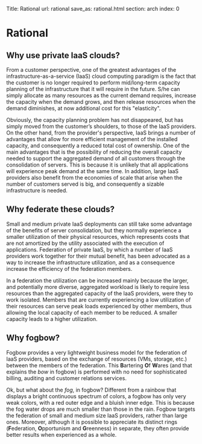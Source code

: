 Title: Rational
url: rational
save_as: rational.html
section: arch
index: 0

# Rational

## Why use private IaaS clouds?

From a customer perspective, one of the greatest advantages of the infrastructure-as-a-service (IaaS) cloud computing paradigm is the fact that the customer is no longer required to perform mid/long-term capacity planning of the infrastructure that it will require in the future. S/he can simply allocate as many resources as the current demand requires, increase the capacity when the demand grows, and then release resources when the demand diminishes, at now additional cost for this "elasticity".

Obviously, the capacity planning problem has not disappeared, but has simply moved from the customer’s shoulders, to those of the IaaS providers. On the other hand, from the provider's perspective, IaaS brings a number of advantages that allow for more efficient management of the installed capacity, and consequently a reduced total cost of ownership. One of the main advantages that is the possibility of reducing the overall capacity needed to support the aggregated demand of all customers through the consolidation of servers. This is because it is unlikely that all applications will experience peak demand at the same time. In addition, large IaaS providers also benefit from the economies of scale that arise when the number of customers served is big, and consequently a sizable infrastructure is needed.

## Why federate these clouds?

Small and medium private IaaS deployments can still take some advantage of the benefits of server consolidation, but they normally experience a smaller utilization of their physical resources, which represents costs that are not amortized by the utility associated with the execution of applications. Federation of private IaaS, by which a number of IaaS providers work together for their mutual benefit, has been advocated as a way to increase the infrastructure utilization, and as a consequence increase the efficiency of the federation members.

In a federation the utilization can be increased mainly because the larger, and potentially more diverse, aggregated workload is likely to require less resources than the aggregated capacity of the IaaS providers, were they to work isolated. Members that are currently experiencing a low utilization of their resources can serve peak loads experienced by other members, thus allowing the local capacity of each member to be reduced. A smaller capacity leads to a higher utilization.

## Why fogbow?

Fogbow provides a very lightweight business model for the federation of IaaS providers, based on the exchange of resources (VMs, storage, etc.) between the members of the federation. This <b>B</b>artering <b>O</b>f <b>W</b>ares (and that explains the <i>bow</i> in fogbow) is performed with no need for sophisticated billing, auditing and customer relations services.

Ok, but what about the <i>fog</i>, in fogbow? Different from a rainbow that displays a bright continuous spectrum of colors, a fogbow has only very weak colors, with a red outer edge and a bluish inner edge. This is because the fog water drops are much smaller than those in the rain. Fogbow targets the federation of small and medium size IaaS providers, rather than large ones. Moreover, although it is possible to appreciate its distinct rings (<b>F</b>ederation, <b>O</b>pportunism and <b>G</b>reenness) in separate, they often provide better results when experienced as a whole.

